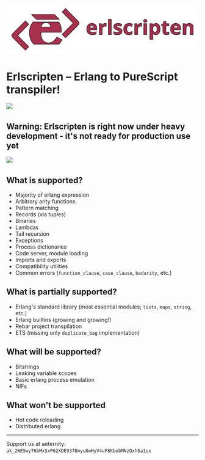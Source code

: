 ![](images/logo_banner.png)
# Erlscripten – Erlang to PureScript transpiler! 
![](images/demo_transpile.gif)

## Warning: Erlscripten is right now under heavy development - it's not ready for production use yet

![](images/demo_bench.gif)

## What is supported?
- Majority of erlang expression
- Arbitrary arity functions
- Pattern matching
- Records (via tuples)
- Binaries
- Lambdas
- Tail recursion
- Exceptions
- Process dictionaries
- Code server, module loading
- Imports and exports
- Compatibility utilities
- Common errors (`function_clause`, `case_clause`, `badarity`, etc.)

## What is partially supported?
- Erlang's standard library (most essential modules; `lists`, `maps`, `string`, etc.)
- Erlang builtins (growing and growing!)
- Rebar project transpilation
- ETS (missing only `duplicate_bag` implementation)

## What will be supported?
- Bitstrings
- Leaking variable scopes
- Basic erlang process emulation
- NIFs

## What won't be supported
- Hot code reloading
- Distributed erlang

<!--
## How it works?
TODO

## How to create production javascript bundles
TODO - write about rollup
-->

------------------------------

Support us at aeternity: `ak_2WESwy76bMxSxP62XDE937Dmyu8wHyV4uF8KbobMNzQxh5a1sx`

